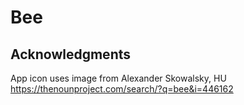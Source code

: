 # Bee

## Acknowledgments
App icon uses image from Alexander Skowalsky, HU
https://thenounproject.com/search/?q=bee&i=446162
